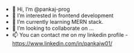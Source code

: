 - 👋 Hi, I’m @pankaj-prog
- 👀 I’m interested in frontend development
- 🌱 I’m currently learning MERN stack.
- 💞️ I’m looking to collaborate on ...
- 📫 You can contact me on my linkedin profile - https://www.linkedin.com/in/pankajw01/

<!---
pankaj-prog/pankaj-prog is a ✨ special ✨ repository because its `README.md` (this file) appears on your GitHub profile.
You can click the Preview link to take a look at your changes.
--->
